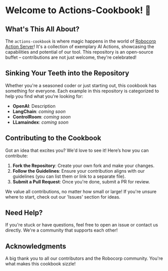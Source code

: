 # Welcome to Actions-Cookbook! 🌟

## What's This All About?
The `actions-cookbook` is where magic happens in the world of [Robocorp Action Server](https://github.com/robocorp/robocorp)! It's a collection of exemplary AI Actions, showcasing the capabilities and potential of our tool. This repository is an open-source buffet – contributions are not just welcome, they're celebrated!

## Sinking Your Teeth into the Repository
Whether you're a seasoned coder or just starting out, this cookbook has something for everyone. Each example in this repository is categorized to help you find what you're looking for:

- **OpenAI**: Description
- **LangChain**: _coming soon_
- **ControlRoom**: _coming soon_
- **LLamaindex**: _coming soon_

## Contributing to the Cookbook
Got an idea that excites you? We'd love to see it! Here’s how you can contribute:

1. **Fork the Repository**: Create your own fork and make your changes.
2. **Follow the Guidelines**: Ensure your contribution aligns with our guidelines (you can list them or link to a separate file).
3. **Submit a Pull Request**: Once you're done, submit a PR for review.

We value all contributions, no matter how small or large! If you're unsure where to start, check out our 'Issues' section for ideas.

## Need Help?
If you're stuck or have questions, feel free to open an issue or contact us directly. We're a community that supports each other!

## Acknowledgments
A big thank you to all our contributors and the Robocorp community. You're what makes this cookbook sizzle!

